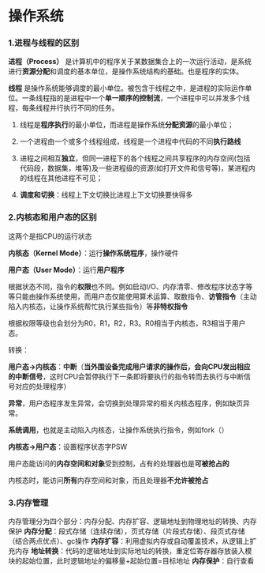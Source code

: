 # 操作系统

### 1.进程与线程的区别

**进程（Process）** 是计算机中的程序关于某数据集合上的一次运行活动，是系统进行**资源分配**和调度的基本单位，是操作系统结构的基础。也是程序的实体。

**线程** 是操作系统能够调度的最小单位。被包含于线程之中，是进程的实际运作单位。一条线程指的是进程中一个**单一顺序的控制流**，一个进程中可以并发多个线程，每条线程并行执行不同的任务。

1. 线程是**程序执行**的最小单位，而进程是操作系统**分配资源**的最小单位；
2. 一个进程由一个或多个线程组成，线程是一个进程中代码的不同**执行路线**

3. 进程之间相互**独立**，但同一进程下的各个线程之间共享程序的内存空间(包括代码段，数据集，堆等)及一些进程级的资源(如打开文件和信号等)，某进程内的线程在其他进程不可见；

4. **调度和切换**：线程上下文切换比进程上下文切换要快得多



### 2.内核态和用户态的区别

这两个是指CPU的运行状态

**内核态（Kernel Mode）**：运行**操作系统程序**，操作硬件

**用户态（User Mode）**：运行**用户程序**

根据状态不同，指令的**权限**也不同。例如启动I/O、内存清零、修改程序状态字等等只能由操作系统使用，而用户态仅能使用算术运算、取数指令、**访管指令**（主动陷入内核态，让操作系统帮忙执行某些指令）等**非特权指令**

根据权限等级也会划分为R0，R1，R2，R3。R0相当于内核态，R3相当于用户态。

转换：

**用户态->内核态**：**中断**（**当外围设备完成用户请求的操作后，会向CPU发出相应的中断信号**，这时CPU会暂停执行下一条即将要执行的指令转而去执行与中断信号对应的处理程序）

​						  	**异常**，用户态程序发生异常，会切换到处理异常的相关内核态程序，例如缺页异常。

​		 					 **系统调用**，也就是主动陷入内核态，让操作系统执行指令，例如fork（）

**内核态->用户态**：设置程序状态字PSW



用户态能访问的**内存空间和对象**受到控制，占有的处理器也是**可被抢占的**

内核态时，能访问**所有**内存空间和对象，而且处理器**不允许被抢占**

### 3.内存管理
内存管理分为四个部分：内存分配、内存扩容、逻辑地址到物理地址的转换、内存保护
**内存分配**：段式存储（连续存储），页式存储（片段式存储）、段页式存储（结合两点优点）、gc操作
**内存扩容**：利用虚拟内存或自动覆盖技术，从逻辑上扩充内存
**地址转换**：代码的逻辑地址到实际地址的转换，重定位寄存器存放装入模块的起始位置，此时逻辑地址的偏移量+起始位置=目标地址
**内存保护**：自行查看

